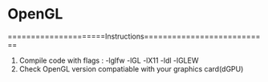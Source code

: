 # OpenGL

=====================Instructions===========================

1. Compile code with flags : -lglfw -lGL -lX11 -ldl -lGLEW
2. Check OpenGL version compatiable with your graphics card(dGPU)
 
